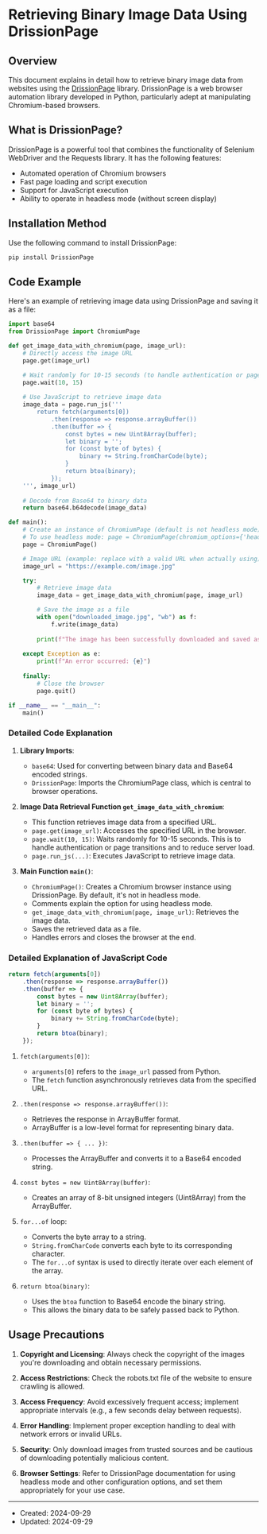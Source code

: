 # Retrieving Binary Image Data Using DrissionPage

## Overview

This document explains in detail how to retrieve binary image data from websites using the [DrissionPage](https://www.drissionpage.cn/) library. DrissionPage is a web browser automation library developed in Python, particularly adept at manipulating Chromium-based browsers.

## What is DrissionPage?

DrissionPage is a powerful tool that combines the functionality of Selenium WebDriver and the Requests library. It has the following features:

- Automated operation of Chromium browsers
- Fast page loading and script execution
- Support for JavaScript execution
- Ability to operate in headless mode (without screen display)

## Installation Method

Use the following command to install DrissionPage:

```bash
pip install DrissionPage
```

## Code Example

Here's an example of retrieving image data using DrissionPage and saving it as a file:

```python
import base64
from DrissionPage import ChromiumPage

def get_image_data_with_chromium(page, image_url):
    # Directly access the image URL
    page.get(image_url)

    # Wait randomly for 10-15 seconds (to handle authentication or page transitions)
    page.wait(10, 15)
    
    # Use JavaScript to retrieve image data
    image_data = page.run_js('''
        return fetch(arguments[0])
            .then(response => response.arrayBuffer())
            .then(buffer => {
                const bytes = new Uint8Array(buffer);
                let binary = '';
                for (const byte of bytes) {
                    binary += String.fromCharCode(byte);
                }
                return btoa(binary);
            });
    ''', image_url)
    
    # Decode from Base64 to binary data
    return base64.b64decode(image_data)

def main():
    # Create an instance of ChromiumPage (default is not headless mode)
    # To use headless mode: page = ChromiumPage(chromium_options={'headless': True})
    page = ChromiumPage()

    # Image URL (example: replace with a valid URL when actually using)
    image_url = "https://example.com/image.jpg"

    try:
        # Retrieve image data
        image_data = get_image_data_with_chromium(page, image_url)

        # Save the image as a file
        with open("downloaded_image.jpg", "wb") as f:
            f.write(image_data)
        
        print(f"The image has been successfully downloaded and saved as 'downloaded_image.jpg'.")
    
    except Exception as e:
        print(f"An error occurred: {e}")
    
    finally:
        # Close the browser
        page.quit()

if __name__ == "__main__":
    main()
```

### Detailed Code Explanation

1. **Library Imports**:
   - `base64`: Used for converting between binary data and Base64 encoded strings.
   - `DrissionPage`: Imports the ChromiumPage class, which is central to browser operations.

2. **Image Data Retrieval Function `get_image_data_with_chromium`**:
   - This function retrieves image data from a specified URL.
   - `page.get(image_url)`: Accesses the specified URL in the browser.
   - `page.wait(10, 15)`: Waits randomly for 10-15 seconds. This is to handle authentication or page transitions and to reduce server load.
   - `page.run_js(...)`: Executes JavaScript to retrieve image data.

3. **Main Function `main()`**:
   - `ChromiumPage()`: Creates a Chromium browser instance using DrissionPage. By default, it's not in headless mode.
   - Comments explain the option for using headless mode.
   - `get_image_data_with_chromium(page, image_url)`: Retrieves the image data.
   - Saves the retrieved data as a file.
   - Handles errors and closes the browser at the end.

### Detailed Explanation of JavaScript Code

```javascript
return fetch(arguments[0])
    .then(response => response.arrayBuffer())
    .then(buffer => {
        const bytes = new Uint8Array(buffer);
        let binary = '';
        for (const byte of bytes) {
            binary += String.fromCharCode(byte);
        }
        return btoa(binary);
    });
```
1. `fetch(arguments[0])`: 
   - `arguments[0]` refers to the `image_url` passed from Python.
   - The `fetch` function asynchronously retrieves data from the specified URL.

2. `.then(response => response.arrayBuffer())`:
   - Retrieves the response in ArrayBuffer format.
   - ArrayBuffer is a low-level format for representing binary data.

3. `.then(buffer => { ... })`:
   - Processes the ArrayBuffer and converts it to a Base64 encoded string.

4. `const bytes = new Uint8Array(buffer)`:
   - Creates an array of 8-bit unsigned integers (Uint8Array) from the ArrayBuffer.

5. `for...of` loop:
   - Converts the byte array to a string.
   - `String.fromCharCode` converts each byte to its corresponding character.
   - The `for...of` syntax is used to directly iterate over each element of the array.

6. `return btoa(binary)`:
   - Uses the `btoa` function to Base64 encode the binary string.
   - This allows the binary data to be safely passed back to Python.

## Usage Precautions

1. **Copyright and Licensing**: Always check the copyright of the images you're downloading and obtain necessary permissions.

2. **Access Restrictions**: Check the robots.txt file of the website to ensure crawling is allowed.

3. **Access Frequency**: Avoid excessively frequent access; implement appropriate intervals (e.g., a few seconds delay between requests).

4. **Error Handling**: Implement proper exception handling to deal with network errors or invalid URLs.

5. **Security**: Only download images from trusted sources and be cautious of downloading potentially malicious content.

6. **Browser Settings**: Refer to DrissionPage documentation for using headless mode and other configuration options, and set them appropriately for your use case.

---
- Created: 2024-09-29
- Updated: 2024-09-29